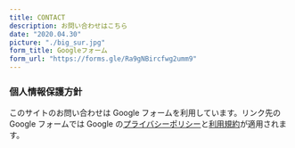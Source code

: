 ```yaml
---
title: CONTACT
description: お問い合わせはこちら
date: "2020.04.30"
picture: "./big_sur.jpg"
form_title: Googleフォーム
form_url: "https://forms.gle/Ra9gNBircfwg2umm9"
---
```


### 個人情報保護方針

このサイトのお問い合わせは Google フォームを利用しています。リンク先の Google フォームでは Google の[プライバシーポリシー](https://policies.google.com/privacy)と[利用規約](https://policies.google.com/terms)が適用されます。

